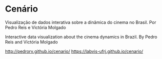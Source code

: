# Cenário
Visualização de dados interativa sobre a dinâmica do cinema no Brasil.
Por Pedro Reis e Victória Molgado

Interactive data visualization about the cinema dynamics in Brazil.
By Pedro Reis and Victória Molgado

http://pedrorv.github.io/cenario/
https://labvis-ufrj.github.io/cenario/
